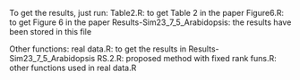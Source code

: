 To get the results, just run:
Table2.R: to get Table 2 in the paper 
Figure6.R: to get Figure 6 in the paper
Results-Sim23_7_5_Arabidopsis: the results have been stored in this file

Other functions:
real data.R: to get the results in Results-Sim23_7_5_Arabidopsis
RS.2.R: proposed method with fixed rank
funs.R: other functions used in real data.R
